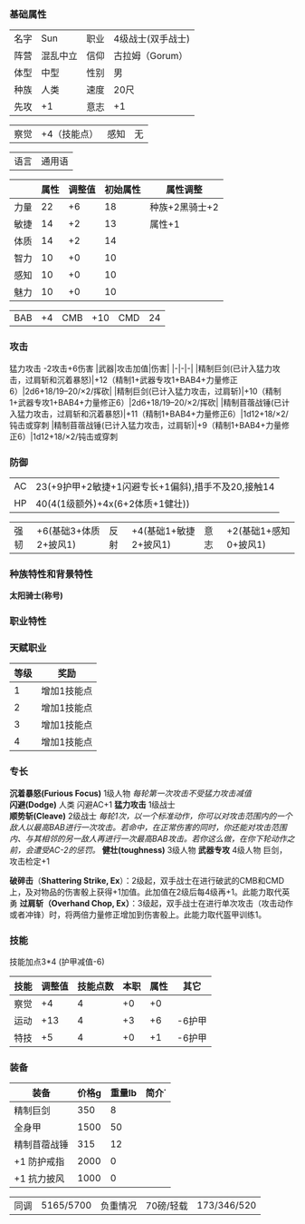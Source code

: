 
### 基础属性 ###
<table>
    <tr>
        <td>名字</td>
        <td>Sun</td>
        <td>职业</td>
        <td>4级战士(双手战士)</td>
    </tr>
    <tr>
        <td>阵营</td>
        <td>混乱中立</td>
        <td>信仰</td>
        <td>古拉姆（Gorum）</td>
    </tr>
    <tr>
        <td>体型</td>
        <td>中型</td>
        <td>性别</td>       
        <td>男</td>
    </tr>
    <tr>
        <td>种族</td>
        <td>人类</td>
        <td>速度</td>
        <td>20尺</td>
    </tr>
    <tr>
        <td>先攻</td>
        <td>+1</td>
        <td>意志</td>
        <td>+1</td>
    </tr>
</table>
<table>
    <tr>
        <td>察觉</td>
        <td>+4（技能点）</td>
        <td>感知</td>
        <td>无</td>
    </tr>
</table>
<table>
    <tr>
        <td>语言</td>
        <td>通用语</td>
    </tr>
</table>

||属性|调整值|初始属性|属性调整|
|-|-|-|-|-|
|力量|22|+6|18|种族+2黑骑士+2|
|敏捷|14|+2|13|属性+1|
|体质|14|+2|14|
|智力|10|+0|10|
|感知|10|+0|10|
|魅力|10|+0|10|
<table>
    <tr>
        <td>BAB</td>
        <td>+4</td>
        <td>CMB</td>
        <td>+10</td>
        <td>CMD</td>
        <td>24</td>
    </tr>
</table>

### 攻击 ###
猛力攻击 -2攻击+6伤害
|武器|攻击加值|伤害|
|-|-|-|
|精制巨剑(已计入猛力攻击，过肩斩和沉着暴怒)|+12（精制1+武器专攻1+BAB4+力量修正6）|2d6+18/19–20/×2/挥砍|
|精制巨剑(已计入猛力攻击，过肩斩)|+10（精制1+武器专攻1+BAB4+力量修正6）|2d6+18/19–20/×2/挥砍|
|精制苜蓿战锤(已计入猛力攻击，过肩斩和沉着暴怒)|+11（精制1+BAB4+力量修正6）|1d12+18/×2/钝击或穿刺
|精制苜蓿战锤(已计入猛力攻击，过肩斩)|+9（精制1+BAB4+力量修正6）|1d12+18/×2/钝击或穿刺
### 防御 ###  
<table>
    <tr>
        <td>AC</td>
        <td>23(+9护甲+2敏捷+1闪避专长+1偏斜),措手不及20,接触14</td>
    </tr>
    <tr>
        <td>HP</td>
        <td>40(4(1级额外)+4x(6+2体质+1健壮))</td>
    </tr>
</table>
<table>
    <tr>
        <td>强韧</td>
        <td>+6(基础3+体质2+披风1)</td>
        <td>反射</td>
        <td>+4(基础1+敏捷2+披风1)</td>
        <td>意志</td>
        <td>+2(基础1+感知0+披风1)</td>
    </tr>
</table>

### 种族特性和背景特性 ###  
**太阳骑士(称号)**    
### 职业特性 ###

### 天赋职业
| 等级         | 奖励          |
| --- | ------------------ |
| 1 | 增加1技能点 |
| 2 | 增加1技能点 |
| 3 | 增加1技能点 |
| 4 | 增加1技能点 |


### 专长 ###
**沉着暴怒(Furious Focus)**  1级人物 *每轮第一次攻击不受猛力攻击减值*  
**闪避(Dodge)** 人类 闪避AC+1
**猛力攻击** 1级战士  
**顺势斩(Cleave)**  2级战士 *每轮1次，以一个标准动作，你可以对攻击范围内的一个敌人以最高BAB进行一次攻击。若命中，在正常伤害的同时，你还能对攻击范围内、与其相邻的另一敌人再进行一次最高BAB攻击。若你这么做，在你下轮动作之前，会遭受AC-2的惩罚。*
**健壮(toughness)** 3级人物
**武器专攻** 4级人物 巨剑，攻击检定+1

**破碎击**（****Shattering Strike, Ex****）：2级起，双手战士在进行破武的CMB和CMD上，及对物品的伤害骰上获得+1加值。此加值在2级后每4级再+1。此能力取代英勇
**过肩斩（****Overhand Chop, Ex****）**：3级起，双手战士在进行单次攻击（攻击动作或者冲锋）时，将两倍力量修正增加到伤害骰上。此能力取代盔甲训练1。


### 技能 ###
技能加点3*4 (护甲减值-6)

|技能|调整值|技能点数|本职|属性|其它|
|-|-|-|-|-|-|
|察觉|+4|4|+0|+0||
|运动|+13|4|+3|+6|-6护甲|
|特技|+5|4|+0|+1|-6护甲|

### 装备 ###
|装备|价格g|重量lb|简介˙
|-|-|-|-|
|精制巨剑|350|8|
|全身甲|1500|50|
|精制苜蓿战锤|315|12|
|+1 防护戒指|2000|0|
|+1 抗力披风|1000|0|

<table>
    <tr>
        <td>同调</td>      
        <td>5165/5700</td>
        <td>负重情况</td>
        <td>70磅/轻载</td>
        <td>173/346/520</td>
    </tr>
</table>